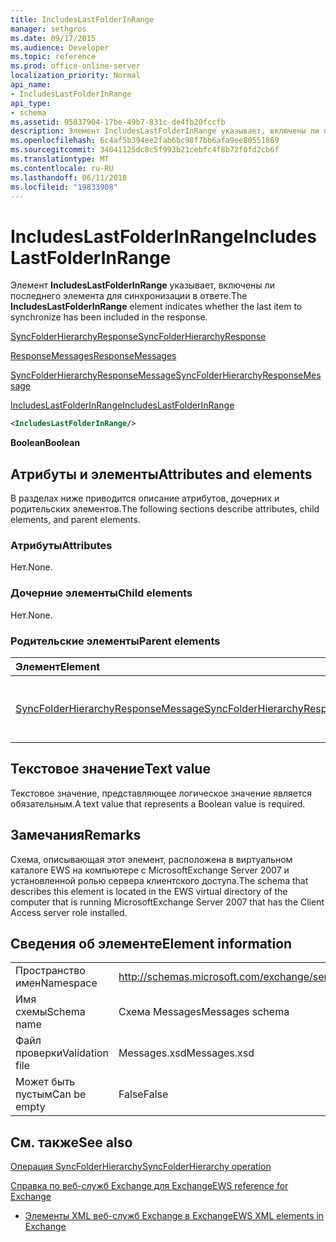 ```yaml
---
title: IncludesLastFolderInRange
manager: sethgros
ms.date: 09/17/2015
ms.audience: Developer
ms.topic: reference
ms.prod: office-online-server
localization_priority: Normal
api_name:
- IncludesLastFolderInRange
api_type:
- schema
ms.assetid: 95837904-17be-49b7-831c-de4fb20fccfb
description: Элемент IncludesLastFolderInRange указывает, включены ли последнего элемента для синхронизации в ответе.
ms.openlocfilehash: 6c4af5b394ee2fab6bc98f7bb6afa9ee80551869
ms.sourcegitcommit: 34041125dc8c5f993b21cebfc4f8b72f0fd2cb6f
ms.translationtype: MT
ms.contentlocale: ru-RU
ms.lasthandoff: 06/11/2018
ms.locfileid: "19833908"
---
```

# <a name="includeslastfolderinrange"></a><span data-ttu-id="f9770-103">IncludesLastFolderInRange</span><span class="sxs-lookup"><span data-stu-id="f9770-103">IncludesLastFolderInRange</span></span>

<span data-ttu-id="f9770-104">Элемент **IncludesLastFolderInRange** указывает, включены ли последнего элемента для синхронизации в ответе.</span><span class="sxs-lookup"><span data-stu-id="f9770-104">The **IncludesLastFolderInRange** element indicates whether the last item to synchronize has been included in the response.</span></span> 
  
[<span data-ttu-id="f9770-105">SyncFolderHierarchyResponse</span><span class="sxs-lookup"><span data-stu-id="f9770-105">SyncFolderHierarchyResponse</span></span>](syncfolderhierarchyresponse.md)
  
[<span data-ttu-id="f9770-106">ResponseMessages</span><span class="sxs-lookup"><span data-stu-id="f9770-106">ResponseMessages</span></span>](responsemessages.md)
  
[<span data-ttu-id="f9770-107">SyncFolderHierarchyResponseMessage</span><span class="sxs-lookup"><span data-stu-id="f9770-107">SyncFolderHierarchyResponseMessage</span></span>](syncfolderhierarchyresponsemessage.md)
  
[<span data-ttu-id="f9770-108">IncludesLastFolderInRange</span><span class="sxs-lookup"><span data-stu-id="f9770-108">IncludesLastFolderInRange</span></span>](includeslastfolderinrange.md)
  
```xml
<IncludesLastFolderInRange/>
```

 <span data-ttu-id="f9770-109">**Boolean**</span><span class="sxs-lookup"><span data-stu-id="f9770-109">**Boolean**</span></span>
## <a name="attributes-and-elements"></a><span data-ttu-id="f9770-110">Атрибуты и элементы</span><span class="sxs-lookup"><span data-stu-id="f9770-110">Attributes and elements</span></span>

<span data-ttu-id="f9770-111">В разделах ниже приводится описание атрибутов, дочерних и родительских элементов.</span><span class="sxs-lookup"><span data-stu-id="f9770-111">The following sections describe attributes, child elements, and parent elements.</span></span>
  
### <a name="attributes"></a><span data-ttu-id="f9770-112">Атрибуты</span><span class="sxs-lookup"><span data-stu-id="f9770-112">Attributes</span></span>

<span data-ttu-id="f9770-113">Нет.</span><span class="sxs-lookup"><span data-stu-id="f9770-113">None.</span></span>
  
### <a name="child-elements"></a><span data-ttu-id="f9770-114">Дочерние элементы</span><span class="sxs-lookup"><span data-stu-id="f9770-114">Child elements</span></span>

<span data-ttu-id="f9770-115">Нет.</span><span class="sxs-lookup"><span data-stu-id="f9770-115">None.</span></span>
  
### <a name="parent-elements"></a><span data-ttu-id="f9770-116">Родительские элементы</span><span class="sxs-lookup"><span data-stu-id="f9770-116">Parent elements</span></span>

|<span data-ttu-id="f9770-117">**Элемент**</span><span class="sxs-lookup"><span data-stu-id="f9770-117">**Element**</span></span>|<span data-ttu-id="f9770-118">**Описание**</span><span class="sxs-lookup"><span data-stu-id="f9770-118">**Description**</span></span>|
|:-----|:-----|
|[<span data-ttu-id="f9770-119">SyncFolderHierarchyResponseMessage</span><span class="sxs-lookup"><span data-stu-id="f9770-119">SyncFolderHierarchyResponseMessage</span></span>](syncfolderhierarchyresponsemessage.md) <br/> |<span data-ttu-id="f9770-120">Содержит состояние и результат запроса SyncFolderHierarchy.</span><span class="sxs-lookup"><span data-stu-id="f9770-120">Contains the status and result of a SyncFolderHierarchy request.</span></span>  <br/> |
   
## <a name="text-value"></a><span data-ttu-id="f9770-121">Текстовое значение</span><span class="sxs-lookup"><span data-stu-id="f9770-121">Text value</span></span>

<span data-ttu-id="f9770-122">Текстовое значение, представляющее логическое значение является обязательным.</span><span class="sxs-lookup"><span data-stu-id="f9770-122">A text value that represents a Boolean value is required.</span></span>
  
## <a name="remarks"></a><span data-ttu-id="f9770-123">Замечания</span><span class="sxs-lookup"><span data-stu-id="f9770-123">Remarks</span></span>

<span data-ttu-id="f9770-124">Схема, описывающая этот элемент, расположена в виртуальном каталоге EWS на компьютере с MicrosoftExchange Server 2007 и установленной ролью сервера клиентского доступа.</span><span class="sxs-lookup"><span data-stu-id="f9770-124">The schema that describes this element is located in the EWS virtual directory of the computer that is running MicrosoftExchange Server 2007 that has the Client Access server role installed.</span></span>
  
## <a name="element-information"></a><span data-ttu-id="f9770-125">Сведения об элементе</span><span class="sxs-lookup"><span data-stu-id="f9770-125">Element information</span></span>

|||
|:-----|:-----|
|<span data-ttu-id="f9770-126">Пространство имен</span><span class="sxs-lookup"><span data-stu-id="f9770-126">Namespace</span></span>  <br/> |http://schemas.microsoft.com/exchange/services/2006/messages  <br/> |
|<span data-ttu-id="f9770-127">Имя схемы</span><span class="sxs-lookup"><span data-stu-id="f9770-127">Schema name</span></span>  <br/> |<span data-ttu-id="f9770-128">Схема Messages</span><span class="sxs-lookup"><span data-stu-id="f9770-128">Messages schema</span></span>  <br/> |
|<span data-ttu-id="f9770-129">Файл проверки</span><span class="sxs-lookup"><span data-stu-id="f9770-129">Validation file</span></span>  <br/> |<span data-ttu-id="f9770-130">Messages.xsd</span><span class="sxs-lookup"><span data-stu-id="f9770-130">Messages.xsd</span></span>  <br/> |
|<span data-ttu-id="f9770-131">Может быть пустым</span><span class="sxs-lookup"><span data-stu-id="f9770-131">Can be empty</span></span>  <br/> |<span data-ttu-id="f9770-132">False</span><span class="sxs-lookup"><span data-stu-id="f9770-132">False</span></span>  <br/> |
   
## <a name="see-also"></a><span data-ttu-id="f9770-133">См. также</span><span class="sxs-lookup"><span data-stu-id="f9770-133">See also</span></span>



[<span data-ttu-id="f9770-134">Операция SyncFolderHierarchy</span><span class="sxs-lookup"><span data-stu-id="f9770-134">SyncFolderHierarchy operation</span></span>](syncfolderhierarchy-operation.md)


[<span data-ttu-id="f9770-135">Справка по веб-служб Exchange для Exchange</span><span class="sxs-lookup"><span data-stu-id="f9770-135">EWS reference for Exchange</span></span>](ews-reference-for-exchange.md)
  
- [<span data-ttu-id="f9770-136">Элементы XML веб-служб Exchange в Exchange</span><span class="sxs-lookup"><span data-stu-id="f9770-136">EWS XML elements in Exchange</span></span>](ews-xml-elements-in-exchange.md)

